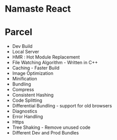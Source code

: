 # Namaste React

# Parcel

- Dev Build
- Local Server
- HMR : Hot Module Replacement
- File Watching Algorithm - Written in C++
- Caching - Faster Build
- Image Optimization
- Minification
- Bundling
- Compress
- Consistent Hashing
- Code Splitting
- Differential Bundling - support for old browsers
- Diagnostics
- Error Handling
- Https
- Tree Shaking - Remove unused code
- Different Dev and Prod Bundles

